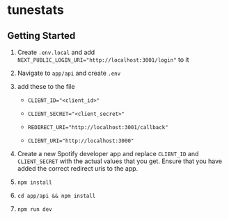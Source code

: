 # tunestats

## Getting Started

1. Create ```.env.local``` and add ```NEXT_PUBLIC_LOGIN_URI="http://localhost:3001/login"``` to it

2. Navigate to ```app/api``` and create ```.env```

3. add these to the file

    - ```CLIENT_ID="<client_id>"```

    - ```CLIENT_SECRET="<client_secret>"```

    - ```REDIRECT_URI="http://localhost:3001/callback"```

    - ```CLIENT_URI="http://localhost:3000"```

4. Create a new Spotify developer app and replace ```CLIENT_ID``` and ```CLIENT_SECRET``` with the actual values that you get. Ensure that you have added the correct redirect uris to the app.

5. ```npm install```

6. ```cd app/api && npm install```

7. ```npm run dev```
